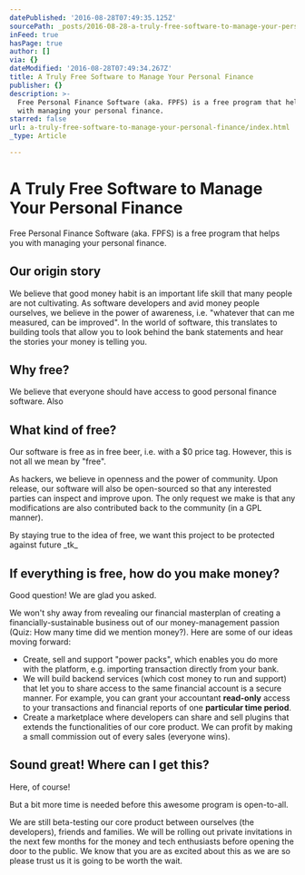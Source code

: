 ```yaml
---
datePublished: '2016-08-28T07:49:35.125Z'
sourcePath: _posts/2016-08-28-a-truly-free-software-to-manage-your-personal-finance.md
inFeed: true
hasPage: true
author: []
via: {}
dateModified: '2016-08-28T07:49:34.267Z'
title: A Truly Free Software to Manage Your Personal Finance
publisher: {}
description: >-
  Free Personal Finance Software (aka. FPFS) is a free program that helps you
  with managing your personal finance.
starred: false
url: a-truly-free-software-to-manage-your-personal-finance/index.html
_type: Article

---
```

# A Truly Free Software to Manage Your Personal Finance

Free Personal Finance Software (aka. FPFS) is a free program that helps you with managing your personal finance.

## Our origin story

We believe that good money habit is an important life skill that many people are not cultivating. As software developers and avid money people ourselves, we believe in the power of awareness, i.e. "whatever that can me measured, can be improved". In the world of software, this translates to building tools that allow you to look behind the bank statements and hear the stories your money is telling you.

## Why free?

We believe that everyone should have access to good personal finance software. Also

## What kind of free?

Our software is free as in free beer, i.e. with a $0 price tag. However, this is not all we mean by "free".

As hackers, we believe in openness and the power of community. Upon release, our software will also be open-sourced so that any interested parties can inspect and improve upon. The only request we make is that any modifications are also contributed back to the community (in a GPL manner).

By staying true to the idea of free, we want this project to be protected against future \_tk\_

## If everything is free, how do you make money?

Good question! We are glad you asked.

We won't shy away from revealing our financial masterplan of creating a financially-sustainable business out of our money-management passion (Quiz: How many time did we mention money?). Here are some of our ideas moving forward:

* Create, sell and support "power packs", which enables you do more with the platform, e.g. importing transaction directly from your bank.
* We will build backend services (which cost money to run and support) that let you to share access to the same financial account is a secure manner. For example, you can grant your accountant **read-only** access to your transactions and financial reports of one **particular time period**.
* Create a marketplace where developers can share and sell plugins that extends the functionalities of our core product. We can profit by making a small commission out of every sales (everyone wins).

## Sound great! Where can I get this?

Here, of course!

But a bit more time is needed before this awesome program is open-to-all.

We are still beta-testing our core product between ourselves (the developers), friends and families. We will be rolling out private invitations in the next few months for the money and tech enthusiasts before opening the door to the public. We know that you are as excited about this as we are so please trust us it is going to be worth the wait.